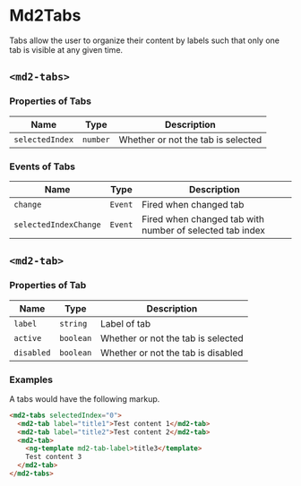 # Md2Tabs
Tabs allow the user to organize their content by labels such that only one tab is visible at any given time.

## `<md2-tabs>`
### Properties of Tabs

| Name | Type | Description |
| --- | --- | --- |
| `selectedIndex` | `number` | Whether or not the tab is selected |

### Events of Tabs

| Name | Type | Description |
| --- | --- | --- |
| `change` | `Event` | Fired when changed tab |
| `selectedIndexChange` | `Event` | Fired when changed tab with number of selected tab index |

## `<md2-tab>`
### Properties of Tab

| Name | Type | Description |
| --- | --- | --- |
| `label` | `string` | Label of tab |
| `active` | `boolean` | Whether or not the tab is selected |
| `disabled` | `boolean` | Whether or not the tab is disabled |


### Examples
A tabs would have the following markup.
```html
<md2-tabs selectedIndex="0">
  <md2-tab label="title1">Test content 1</md2-tab>
  <md2-tab label="title2">Test content 2</md2-tab>
  <md2-tab>
    <ng-template md2-tab-label>title3</template>
    Test content 3
  </md2-tab>
</md2-tabs>
```
